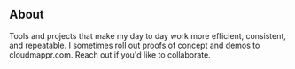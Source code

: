 ## About
Tools and projects that make my day to day work more efficient, consistent, and repeatable.  I sometimes roll out proofs of concept and demos to cloudmappr.com.  Reach out if you'd like to collaborate.
